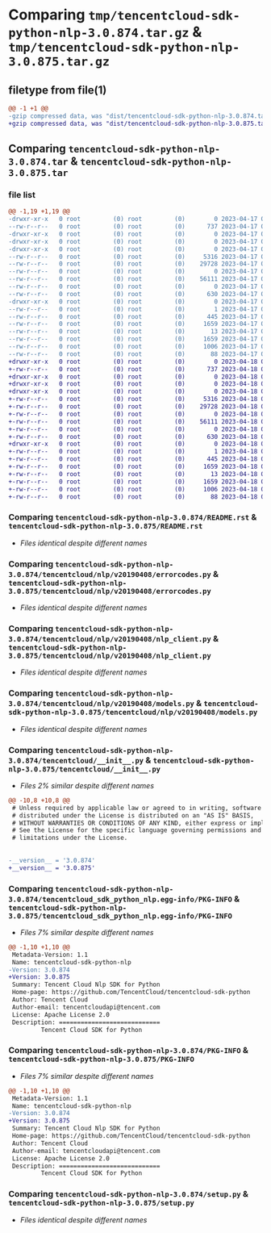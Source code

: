 # Comparing `tmp/tencentcloud-sdk-python-nlp-3.0.874.tar.gz` & `tmp/tencentcloud-sdk-python-nlp-3.0.875.tar.gz`

## filetype from file(1)

```diff
@@ -1 +1 @@
-gzip compressed data, was "dist/tencentcloud-sdk-python-nlp-3.0.874.tar", last modified: Mon Apr 17 00:35:41 2023, max compression
+gzip compressed data, was "dist/tencentcloud-sdk-python-nlp-3.0.875.tar", last modified: Tue Apr 18 00:47:18 2023, max compression
```

## Comparing `tencentcloud-sdk-python-nlp-3.0.874.tar` & `tencentcloud-sdk-python-nlp-3.0.875.tar`

### file list

```diff
@@ -1,19 +1,19 @@
-drwxr-xr-x   0 root         (0) root         (0)        0 2023-04-17 00:35:41.000000 tencentcloud-sdk-python-nlp-3.0.874/
--rw-r--r--   0 root         (0) root         (0)      737 2023-04-17 00:35:41.000000 tencentcloud-sdk-python-nlp-3.0.874/README.rst
-drwxr-xr-x   0 root         (0) root         (0)        0 2023-04-17 00:35:41.000000 tencentcloud-sdk-python-nlp-3.0.874/tencentcloud/
-drwxr-xr-x   0 root         (0) root         (0)        0 2023-04-17 00:35:41.000000 tencentcloud-sdk-python-nlp-3.0.874/tencentcloud/nlp/
-drwxr-xr-x   0 root         (0) root         (0)        0 2023-04-17 00:35:41.000000 tencentcloud-sdk-python-nlp-3.0.874/tencentcloud/nlp/v20190408/
--rw-r--r--   0 root         (0) root         (0)     5316 2023-04-17 00:35:41.000000 tencentcloud-sdk-python-nlp-3.0.874/tencentcloud/nlp/v20190408/errorcodes.py
--rw-r--r--   0 root         (0) root         (0)    29728 2023-04-17 00:35:41.000000 tencentcloud-sdk-python-nlp-3.0.874/tencentcloud/nlp/v20190408/nlp_client.py
--rw-r--r--   0 root         (0) root         (0)        0 2023-04-17 00:35:41.000000 tencentcloud-sdk-python-nlp-3.0.874/tencentcloud/nlp/v20190408/__init__.py
--rw-r--r--   0 root         (0) root         (0)    56111 2023-04-17 00:35:41.000000 tencentcloud-sdk-python-nlp-3.0.874/tencentcloud/nlp/v20190408/models.py
--rw-r--r--   0 root         (0) root         (0)        0 2023-04-17 00:35:41.000000 tencentcloud-sdk-python-nlp-3.0.874/tencentcloud/nlp/__init__.py
--rw-r--r--   0 root         (0) root         (0)      630 2023-04-17 00:35:41.000000 tencentcloud-sdk-python-nlp-3.0.874/tencentcloud/__init__.py
-drwxr-xr-x   0 root         (0) root         (0)        0 2023-04-17 00:35:41.000000 tencentcloud-sdk-python-nlp-3.0.874/tencentcloud_sdk_python_nlp.egg-info/
--rw-r--r--   0 root         (0) root         (0)        1 2023-04-17 00:35:41.000000 tencentcloud-sdk-python-nlp-3.0.874/tencentcloud_sdk_python_nlp.egg-info/dependency_links.txt
--rw-r--r--   0 root         (0) root         (0)      445 2023-04-17 00:35:41.000000 tencentcloud-sdk-python-nlp-3.0.874/tencentcloud_sdk_python_nlp.egg-info/SOURCES.txt
--rw-r--r--   0 root         (0) root         (0)     1659 2023-04-17 00:35:41.000000 tencentcloud-sdk-python-nlp-3.0.874/tencentcloud_sdk_python_nlp.egg-info/PKG-INFO
--rw-r--r--   0 root         (0) root         (0)       13 2023-04-17 00:35:41.000000 tencentcloud-sdk-python-nlp-3.0.874/tencentcloud_sdk_python_nlp.egg-info/top_level.txt
--rw-r--r--   0 root         (0) root         (0)     1659 2023-04-17 00:35:41.000000 tencentcloud-sdk-python-nlp-3.0.874/PKG-INFO
--rw-r--r--   0 root         (0) root         (0)     1006 2023-04-17 00:35:41.000000 tencentcloud-sdk-python-nlp-3.0.874/setup.py
--rw-r--r--   0 root         (0) root         (0)       88 2023-04-17 00:35:41.000000 tencentcloud-sdk-python-nlp-3.0.874/setup.cfg
+drwxr-xr-x   0 root         (0) root         (0)        0 2023-04-18 00:47:18.000000 tencentcloud-sdk-python-nlp-3.0.875/
+-rw-r--r--   0 root         (0) root         (0)      737 2023-04-18 00:47:17.000000 tencentcloud-sdk-python-nlp-3.0.875/README.rst
+drwxr-xr-x   0 root         (0) root         (0)        0 2023-04-18 00:47:18.000000 tencentcloud-sdk-python-nlp-3.0.875/tencentcloud/
+drwxr-xr-x   0 root         (0) root         (0)        0 2023-04-18 00:47:18.000000 tencentcloud-sdk-python-nlp-3.0.875/tencentcloud/nlp/
+drwxr-xr-x   0 root         (0) root         (0)        0 2023-04-18 00:47:18.000000 tencentcloud-sdk-python-nlp-3.0.875/tencentcloud/nlp/v20190408/
+-rw-r--r--   0 root         (0) root         (0)     5316 2023-04-18 00:47:17.000000 tencentcloud-sdk-python-nlp-3.0.875/tencentcloud/nlp/v20190408/errorcodes.py
+-rw-r--r--   0 root         (0) root         (0)    29728 2023-04-18 00:47:17.000000 tencentcloud-sdk-python-nlp-3.0.875/tencentcloud/nlp/v20190408/nlp_client.py
+-rw-r--r--   0 root         (0) root         (0)        0 2023-04-18 00:47:17.000000 tencentcloud-sdk-python-nlp-3.0.875/tencentcloud/nlp/v20190408/__init__.py
+-rw-r--r--   0 root         (0) root         (0)    56111 2023-04-18 00:47:17.000000 tencentcloud-sdk-python-nlp-3.0.875/tencentcloud/nlp/v20190408/models.py
+-rw-r--r--   0 root         (0) root         (0)        0 2023-04-18 00:47:17.000000 tencentcloud-sdk-python-nlp-3.0.875/tencentcloud/nlp/__init__.py
+-rw-r--r--   0 root         (0) root         (0)      630 2023-04-18 00:47:17.000000 tencentcloud-sdk-python-nlp-3.0.875/tencentcloud/__init__.py
+drwxr-xr-x   0 root         (0) root         (0)        0 2023-04-18 00:47:18.000000 tencentcloud-sdk-python-nlp-3.0.875/tencentcloud_sdk_python_nlp.egg-info/
+-rw-r--r--   0 root         (0) root         (0)        1 2023-04-18 00:47:18.000000 tencentcloud-sdk-python-nlp-3.0.875/tencentcloud_sdk_python_nlp.egg-info/dependency_links.txt
+-rw-r--r--   0 root         (0) root         (0)      445 2023-04-18 00:47:18.000000 tencentcloud-sdk-python-nlp-3.0.875/tencentcloud_sdk_python_nlp.egg-info/SOURCES.txt
+-rw-r--r--   0 root         (0) root         (0)     1659 2023-04-18 00:47:18.000000 tencentcloud-sdk-python-nlp-3.0.875/tencentcloud_sdk_python_nlp.egg-info/PKG-INFO
+-rw-r--r--   0 root         (0) root         (0)       13 2023-04-18 00:47:18.000000 tencentcloud-sdk-python-nlp-3.0.875/tencentcloud_sdk_python_nlp.egg-info/top_level.txt
+-rw-r--r--   0 root         (0) root         (0)     1659 2023-04-18 00:47:18.000000 tencentcloud-sdk-python-nlp-3.0.875/PKG-INFO
+-rw-r--r--   0 root         (0) root         (0)     1006 2023-04-18 00:47:17.000000 tencentcloud-sdk-python-nlp-3.0.875/setup.py
+-rw-r--r--   0 root         (0) root         (0)       88 2023-04-18 00:47:18.000000 tencentcloud-sdk-python-nlp-3.0.875/setup.cfg
```

### Comparing `tencentcloud-sdk-python-nlp-3.0.874/README.rst` & `tencentcloud-sdk-python-nlp-3.0.875/README.rst`

 * *Files identical despite different names*

### Comparing `tencentcloud-sdk-python-nlp-3.0.874/tencentcloud/nlp/v20190408/errorcodes.py` & `tencentcloud-sdk-python-nlp-3.0.875/tencentcloud/nlp/v20190408/errorcodes.py`

 * *Files identical despite different names*

### Comparing `tencentcloud-sdk-python-nlp-3.0.874/tencentcloud/nlp/v20190408/nlp_client.py` & `tencentcloud-sdk-python-nlp-3.0.875/tencentcloud/nlp/v20190408/nlp_client.py`

 * *Files identical despite different names*

### Comparing `tencentcloud-sdk-python-nlp-3.0.874/tencentcloud/nlp/v20190408/models.py` & `tencentcloud-sdk-python-nlp-3.0.875/tencentcloud/nlp/v20190408/models.py`

 * *Files identical despite different names*

### Comparing `tencentcloud-sdk-python-nlp-3.0.874/tencentcloud/__init__.py` & `tencentcloud-sdk-python-nlp-3.0.875/tencentcloud/__init__.py`

 * *Files 2% similar despite different names*

```diff
@@ -10,8 +10,8 @@
 # Unless required by applicable law or agreed to in writing, software
 # distributed under the License is distributed on an "AS IS" BASIS,
 # WITHOUT WARRANTIES OR CONDITIONS OF ANY KIND, either express or implied.
 # See the License for the specific language governing permissions and
 # limitations under the License.
 
 
-__version__ = '3.0.874'
+__version__ = '3.0.875'
```

### Comparing `tencentcloud-sdk-python-nlp-3.0.874/tencentcloud_sdk_python_nlp.egg-info/PKG-INFO` & `tencentcloud-sdk-python-nlp-3.0.875/tencentcloud_sdk_python_nlp.egg-info/PKG-INFO`

 * *Files 7% similar despite different names*

```diff
@@ -1,10 +1,10 @@
 Metadata-Version: 1.1
 Name: tencentcloud-sdk-python-nlp
-Version: 3.0.874
+Version: 3.0.875
 Summary: Tencent Cloud Nlp SDK for Python
 Home-page: https://github.com/TencentCloud/tencentcloud-sdk-python
 Author: Tencent Cloud
 Author-email: tencentcloudapi@tencent.com
 License: Apache License 2.0
 Description: ============================
         Tencent Cloud SDK for Python
```

### Comparing `tencentcloud-sdk-python-nlp-3.0.874/PKG-INFO` & `tencentcloud-sdk-python-nlp-3.0.875/PKG-INFO`

 * *Files 7% similar despite different names*

```diff
@@ -1,10 +1,10 @@
 Metadata-Version: 1.1
 Name: tencentcloud-sdk-python-nlp
-Version: 3.0.874
+Version: 3.0.875
 Summary: Tencent Cloud Nlp SDK for Python
 Home-page: https://github.com/TencentCloud/tencentcloud-sdk-python
 Author: Tencent Cloud
 Author-email: tencentcloudapi@tencent.com
 License: Apache License 2.0
 Description: ============================
         Tencent Cloud SDK for Python
```

### Comparing `tencentcloud-sdk-python-nlp-3.0.874/setup.py` & `tencentcloud-sdk-python-nlp-3.0.875/setup.py`

 * *Files identical despite different names*

